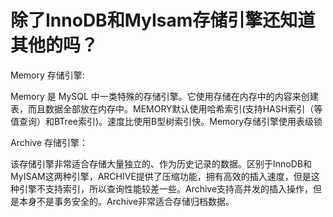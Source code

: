 # 除了InnoDB和MyIsam存储引擎还知道其他的吗？

Memory 存储引擎:

Memory 是 MySQL 中一类特殊的存储引擎。它使用存储在内存中的内容来创建表，而且数据全部放在内存中。MEMORY默认使用哈希索引(支持HASH索引（等值查询）和BTree索引)。速度比使用B型树索引快。Memory存储引擎使用表级锁

Archive 存储引擎：

该存储引擎非常适合存储大量独立的、作为历史记录的数据。区别于InnoDB和MyISAM这两种引擎，ARCHIVE提供了压缩功能，拥有高效的插入速度，但是这种引擎不支持索引，所以查询性能较差一些。Archive支持高并发的插入操作，但是本身不是事务安全的。Archive非常适合存储归档数据。
